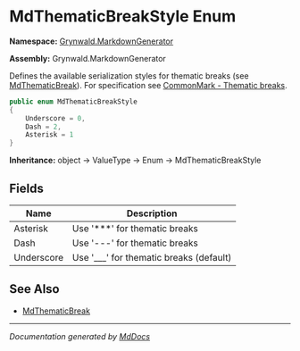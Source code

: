 ﻿# MdThematicBreakStyle Enum

**Namespace:** [Grynwald.MarkdownGenerator](../index.md)

**Assembly:** Grynwald.MarkdownGenerator

Defines the available serialization styles for thematic breaks (see [MdThematicBreak](../MdThematicBreak/index.md)). For specification see [CommonMark \- Thematic breaks](https://spec.commonmark.org/0.28/#thematic-breaks).

```csharp
public enum MdThematicBreakStyle
{
    Underscore = 0,
    Dash = 2,
    Asterisk = 1
}
```

**Inheritance:** object → ValueType → Enum → MdThematicBreakStyle

## Fields

| Name       | Description                                |
| ---------- | ------------------------------------------ |
| Asterisk   | Use '\*\*\*' for thematic breaks           |
| Dash       | Use '\-\-\-' for thematic breaks           |
| Underscore | Use '\_\_\_' for thematic breaks (default) |

## See Also

- [MdThematicBreak](../MdThematicBreak/index.md)

___

*Documentation generated by [MdDocs](https://github.com/ap0llo/mddocs)*
